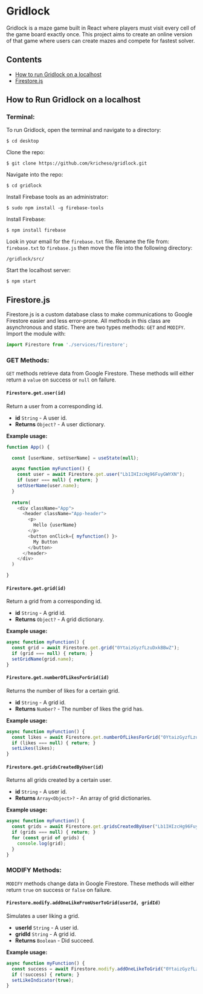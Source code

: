 # Gridlock

Gridlock is a maze game built in React where players must visit every cell of the game board exactly once. This project aims to create an online version of that game where users can create mazes and compete for fastest solver.

## Contents
* [How to run Gridlock on a localhost](#Run)
* [Firestore.js](#Firestore)

## <a name="Run" />How to Run Gridlock on a localhost

### Terminal:
To run Gridlock, open the terminal and navigate to a directory:
```
$ cd desktop
```
Clone the repo:
```
$ git clone https://github.com/kricheso/gridlock.git
```
Navigate into the repo:
```
$ cd gridlock
```
Install Firebase tools as an administrator:
```
$ sudo npm install -g firebase-tools
```
Install Firebase:
```
$ npm install firebase
```
Look in your email for the `firebase.txt` file. Rename the file from: `firebase.txt` to `firebase.js` then move the file into the following directory:
```
/gridlock/src/
```
Start the localhost server:
```
$ npm start
```

## <a name="Firestore" />Firestore.js

Firestore.js is a custom database class to make communications to Google Firestore easier and less error-prone. All methods in this class are asynchronous and static. There are two types methods: `GET` and `MODIFY`. Import the module with:
```javascript
import Firestore from './services/firestore';
```

### GET Methods:

`GET` methods retrieve data from Google Firestore.  These methods will either return a `value` on success or `null` on failure.

#### `Firestore.get.user(id)`
Return a user from a corresponding id.
* <b>id</b> `String` - A user id.
* <b>Returns</b> `Object?` - A user dictionary.

<b>Example usage:</b>
```javascript
function App() {

  const [userName, setUserName] = useState(null);

  async function myFunction() {
    const user = await Firestore.get.user("Lb1IHIzcHg96FuyGWYXN");
    if (user === null) { return; }
    setUserName(user.name);
  }
  
  return(
    <div className="App">
      <header className="App-header">
        <p>
          Hello {userName}
        </p>
        <button onClick={ myfunction() }>
          My Button
        </button>
      </header>
    </div>
  )

}
```

#### `Firestore.get.grid(id)`
Return a grid from a corresponding id.
* <b>id</b> `String` - A grid id.
* <b>Returns</b> `Object?` - A grid dictionary.

<b>Example usage:</b>
```javascript
async function myFunction() {
  const grid = await Firestore.get.grid("0YtaizGyzfLzuDxkBBwZ");
  if (grid === null) { return; }
  setGridName(grid.name);
}
```

#### `Firestore.get.numberOfLikesForGrid(id)`
Returns the number of likes for a certain grid.
* <b>id</b> `String` - A grid id.
* <b>Returns</b> `Number?` - The number of likes the grid has.

<b>Example usage:</b>
```javascript
async function myFunction() {
  const likes = await Firestore.get.numberOfLikesForGrid("0YtaizGyzfLzuDxkBBwZ");
  if (likes === null) { return; }
  setLikes(likes);
}
```

#### `Firestore.get.gridsCreatedByUser(id)`
Returns all grids created by a certain user.
* <b>id</b> `String` - A user id.
* <b>Returns</b> `Array<Object>?` - An array of grid dictionaries.

<b>Example usage:</b>
```javascript
async function myFunction() {
  const grids = await Firestore.get.gridsCreatedByUser("Lb1IHIzcHg96FuyGWYXN");
  if (grids === null) { return; }
  for (const grid of grids) {
    console.log(grid);
  }
}
```

### MODIFY Methods:

```MODIFY``` methods change data in Google Firestore. These methods will either return `true` on success or ```false``` on failure.

#### `Firestore.modify.addOneLikeFromUserToGrid(userId, gridId)`
Simulates a user liking a grid.
* <b>userId</b> `String` - A user id.
* <b>gridId</b> `String` - A grid id.
* <b>Returns</b> `Boolean` - Did succeed.

<b>Example usage:</b>
```javascript
async function myFunction() {
  const success = await Firestore.modify.addOneLikeToGrid("0YtaizGyzfLzuDxkBBwZ");
  if (!success) { return; }
  setLikeIndicator(true);
}
```
